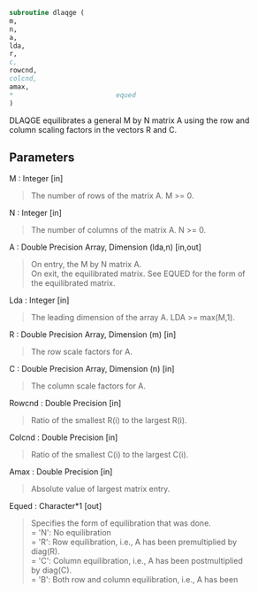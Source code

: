 ```fortran  
subroutine dlaqge (  
m,  
n,  
a,  
lda,  
r,  
c,  
rowcnd,  
colcnd,  
amax,  
*                          equed  
)  
```  
  
DLAQGE equilibrates a general M by N matrix A using the row and  
column scaling factors in the vectors R and C.  
  
## Parameters  
M : Integer [in]  
> The number of rows of the matrix A.  M >= 0.  
  
N : Integer [in]  
> The number of columns of the matrix A.  N >= 0.  
  
A : Double Precision Array, Dimension (lda,n) [in,out]  
> On entry, the M by N matrix A.  
> On exit, the equilibrated matrix.  See EQUED for the form of  
> the equilibrated matrix.  
  
Lda : Integer [in]  
> The leading dimension of the array A.  LDA >= max(M,1).  
  
R : Double Precision Array, Dimension (m) [in]  
> The row scale factors for A.  
  
C : Double Precision Array, Dimension (n) [in]  
> The column scale factors for A.  
  
Rowcnd : Double Precision [in]  
> Ratio of the smallest R(i) to the largest R(i).  
  
Colcnd : Double Precision [in]  
> Ratio of the smallest C(i) to the largest C(i).  
  
Amax : Double Precision [in]  
> Absolute value of largest matrix entry.  
  
Equed : Character*1 [out]  
> Specifies the form of equilibration that was done.  
> = 'N':  No equilibration  
> = 'R':  Row equilibration, i.e., A has been premultiplied by  
> diag(R).  
> = 'C':  Column equilibration, i.e., A has been postmultiplied  
> by diag(C).  
> = 'B':  Both row and column equilibration, i.e., A has been  
  
